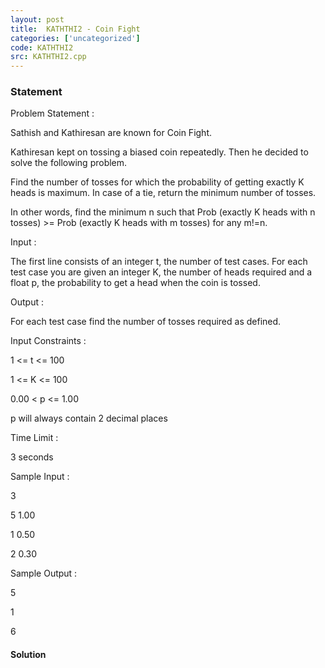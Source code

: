 ```yaml
---
layout: post
title:  KATHTHI2 - Coin Fight
categories: ['uncategorized']
code: KATHTHI2
src: KATHTHI2.cpp
---
```


### **Statement**

Problem Statement :

  

Sathish and Kathiresan are known for Coin Fight.

Kathiresan kept on tossing a biased coin repeatedly. Then he decided to solve
the following problem.

Find the number of tosses for which the probability of getting exactly K heads
is maximum. In case of a tie, return the minimum number of tosses.

In other words, find the minimum n such that Prob (exactly K heads with n
tosses) >= Prob (exactly K heads with m tosses) for any m!=n.

  

Input :

The first line consists of an integer t, the number of test cases. For each
test case you are given an integer K, the number of heads required and a float
p, the probability to get a head when the coin is tossed.

  

Output :

For each test case find the number of tosses required as defined.

  

Input Constraints :

1 <= t <= 100

1 <= K <= 100

0.00 < p <= 1.00

p will always contain 2 decimal places

Time Limit :

3 seconds

  

Sample Input :

3

5 1.00

1 0.50

2 0.30

  

Sample Output :

5

1

6



#### **Solution**



